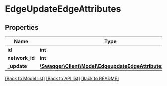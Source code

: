 # EdgeUpdateEdgeAttributes

## Properties
Name | Type | Description | Notes
------------ | ------------- | ------------- | -------------
**id** | **int** |  | [optional] 
**network_id** | **int** |  | [optional] 
**_update** | [**\Swagger\Client\Model\EdgeupdateEdgeAttributesUpdate**](EdgeupdateEdgeAttributesUpdate.md) |  | 

[[Back to Model list]](../README.md#documentation-for-models) [[Back to API list]](../README.md#documentation-for-api-endpoints) [[Back to README]](../README.md)


